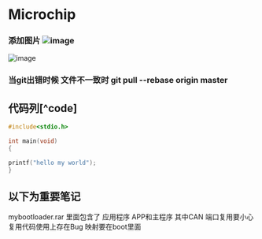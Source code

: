 # Microchip

### 添加图片  ![image](https://github.com/ButBueatiful/dotvim/raw/master/screenshots/vim-screenshot.jpg)
![image](https://github.com/wushulu/Microchip/blob/master/%E5%9B%BE%E7%89%87/MCLV-2.png)


###  当git出错时候 文件不一致时  git pull --rebase origin master

### 


## 代码列[^code]
```c
#include<stdio.h>

int main(void)
{

printf("hello my world");
}
```
## 以下为重要笔记
   mybootloader.rar 里面包含了 应用程序 APP和主程序 
   其中CAN 端口复用要小心复用代码使用上存在Bug 映射要在boot里面